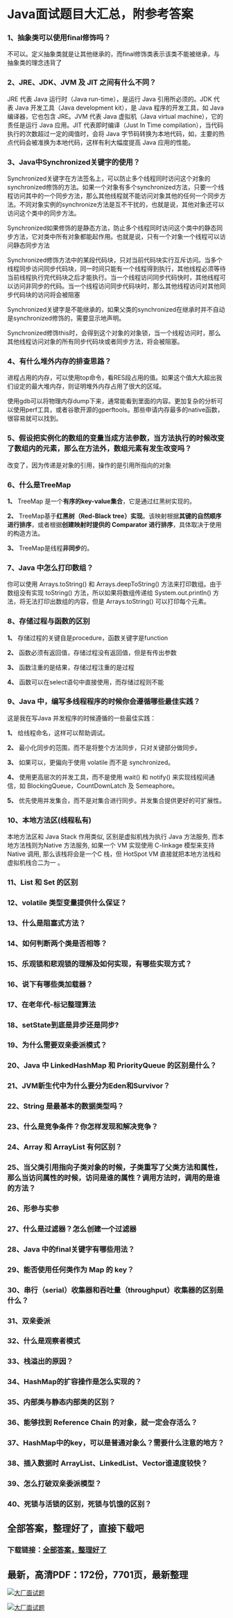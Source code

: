 # Java面试题目大汇总，附参考答案







### 1、抽象类可以使用final修饰吗？

不可以。定义抽象类就是让其他继承的，而final修饰类表示该类不能被继承，与抽象类的理念违背了


### 2、JRE、JDK、JVM 及 JIT 之间有什么不同？

JRE 代表 Java 运行时（Java run-time），是运行 Java 引用所必须的。JDK 代表 Java 开发工具（Java development kit），是 Java 程序的开发工具，如 Java编译器，它也包含 JRE。JVM 代表 Java 虚拟机（Java virtual machine），它的责任是运行 Java 应用。JIT 代表即时编译（Just In Time compilation），当代码执行的次数超过一定的阈值时，会将 Java 字节码转换为本地代码，如，主要的热点代码会被准换为本地代码，这样有利大幅度提高 Java 应用的性能。


### 3、Java中Synchronized关键字的使用？

Synchronized关键字在方法签名上，可以防止多个线程同时访问这个对象的synchronized修饰的方法。如果一个对象有多个synchronized方法，只要一个线程访问其中的一个同步方法，那么其他线程就不能访问对象其他的任何一个同步方法。不同对象实例的synchronize方法是互不干扰的，也就是说，其他对象还可以访问这个类中的同步方法。

Synchronized如果修饰的是静态方法，防止多个线程同时访问这个类中的静态同步方法，它对类中所有对象都能起作用。也就是说，只有一个对象一个线程可以访问静态同步方法

Synchronized修饰方法中的某段代码块，只对当前代码块实行互斥访问。当多个线程同步访问同步代码块，同一时间只能有一个线程得到执行，其他线程必须等待当前线程执行完代码块之后才能执行。当一个线程访问同步代码快时，其他线程可以访问非同步的代码。当一个线程访问同步代码块时，那么其他线程访问对其他同步代码块的访问将会被阻塞

Synchronized关键字是不能继承的，如果父类的synchronized在继承时并不自动是synchronized修饰的，需要显示地声明。

Synchronized修饰this时，会得到这个对象的对象锁，当一个线程访问时，那么其他线程访问对象的所有同步代码块或者同步方法，将会被阻塞。


### 4、有什么堆外内存的排查思路？

进程占用的内存，可以使用top命令，看RES段占用的值。如果这个值大大超出我们设定的最大堆内存，则证明堆外内存占用了很大的区域。

使用gdb可以将物理内存dump下来，通常能看到里面的内容。更加复杂的分析可以使用perf工具，或者谷歌开源的gperftools。那些申请内存最多的native函数，很容易就可以找到。


### 5、假设把实例化的数组的变量当成方法参数，当方法执行的时候改变了数组内的元素，那么在方法外，数组元素有发生改变吗？

改变了，因为传递是对象的引用，操作的是引用所指向的对象


### 6、什么是TreeMap

**1、** TreeMap 是一个**有序的key-value集合**，它是通过红黑树实现的。

**2、** TreeMap基于**红黑树（Red-Black tree）实现**。该映射根据**其键的自然顺序进行排序**，或者根据**创建映射时提供的 Comparator 进行排序**，具体取决于使用的构造方法。

**3、** TreeMap是线程**非同步**的。


### 7、Java 中怎么打印数组？

你可以使用 Arrays.toString() 和 Arrays.deepToString() 方法来打印数组。由于数组没有实现 toString() 方法，所以如果将数组传递给 System.out.println() 方法，将无法打印出数组的内容，但是 Arrays.toString() 可以打印每个元素。


### 8、存储过程与函数的区别

**1、** 存储过程的关键自是procedure，函数关键字是function

**2、** 函数必须有返回值，存储过程没有返回值，但是有传出参数

**3、** 函数注重的是结果，存储过程注重的是过程

**4、** 函数可以在select语句中直接使用，而存储过程则不能


### 9、Java 中，编写多线程程序的时候你会遵循哪些最佳实践？

这是我在写Java 并发程序的时候遵循的一些最佳实践：

**1、** 给线程命名，这样可以帮助调试。

**2、** 最小化同步的范围，而不是将整个方法同步，只对关键部分做同步。

**3、** 如果可以，更偏向于使用 volatile 而不是 synchronized。

**4、** 使用更高层次的并发工具，而不是使用 wait() 和 notify() 来实现线程间通信，如 BlockingQueue，CountDownLatch 及 Semeaphore。

**5、** 优先使用并发集合，而不是对集合进行同步。并发集合提供更好的可扩展性。


### 10、本地方法区(线程私有)

本地方法区和 Java Stack 作用类似, 区别是虚拟机栈为执行 Java 方法服务, 而本地方法栈则为Native 方法服务, 如果一个 VM 实现使用 C-linkage 模型来支持 Native 调用, 那么该栈将会是一个C 栈，但 HotSpot VM 直接就把本地方法栈和虚拟机栈合二为一 。


### 11、List 和 Set 的区别
### 12、volatile 类型变量提供什么保证？
### 13、什么是阻塞式方法？
### 14、如何判断两个类是否相等？
### 15、乐观锁和悲观锁的理解及如何实现，有哪些实现方式？
### 16、说下有哪些类加载器？
### 17、在老年代-标记整理算法
### 18、setState到底是异步还是同步?
### 19、为什么需要双亲委派模式？
### 20、Java 中 LinkedHashMap 和 PriorityQueue 的区别是什么？
### 21、JVM新生代中为什么要分为Eden和Survivor？
### 22、String 是最基本的数据类型吗？
### 23、什么是竞争条件？你怎样发现和解决竞争？
### 24、Array 和 ArrayList 有何区别？
### 25、当父类引用指向子类对象的时候，子类重写了父类方法和属性，那么当访问属性的时候，访问是谁的属性？调用方法时，调用的是谁的方法？
### 26、形参与实参
### 27、什么是过滤器？怎么创建一个过滤器
### 28、Java 中的final关键字有哪些用法？
### 29、能否使用任何类作为 Map 的 key？
### 30、串行（serial）收集器和吞吐量（throughput）收集器的区别是什么？
### 31、双亲委派
### 32、什么是观察者模式
### 33、栈溢出的原因？
### 34、HashMap的扩容操作是怎么实现的？
### 35、内部类与静态内部类的区别？
### 36、能够找到 Reference Chain 的对象，就一定会存活么？
### 37、HashMap中的key，可以是普通对象么？需要什么注意的地方？
### 38、插入数据时 ArrayList、LinkedList、Vector谁速度较快？
### 39、怎么打破双亲委派模型？
### 40、死锁与活锁的区别，死锁与饥饿的区别？




## 全部答案，整理好了，直接下载吧

### 下载链接：[全部答案，整理好了](https://www.souyunku.com/wp-content/uploads/weixin/githup-weixin-2.png)




## 最新，高清PDF：172份，7701页，最新整理

[![大厂面试题](https://www.souyunku.com/wp-content/uploads/weixin/mst.png "架构师专栏")](https://www.souyunku.com/wp-content/uploads/weixin/githup-weixin.png "架构师专栏")

[![大厂面试题](https://www.souyunku.com/wp-content/uploads/weixin/githup-weixin.png "架构师专栏")](https://www.souyunku.com/wp-content/uploads/weixin/githup-weixin.png "架构师专栏")
